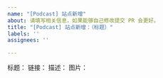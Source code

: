 ```yaml
---
name: "[Podcast] 站点新增"
about: 请填写相关信息，如果能够自己修改提交 PR 会更好。
title: "[Podcast] 站点新增：（标题）"
labels: ''
assignees: ''

---
```


标题：
链接：
描述：
图片：
